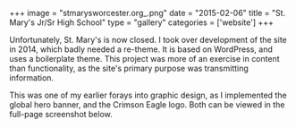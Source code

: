 +++
image = "stmarysworcester.org_.png"
date = "2015-02-06"
title = "St. Mary's Jr/Sr High School"
type = "gallery"
categories = ['website']
+++

Unfortunately, St. Mary's is now closed. I took over development of the site in 2014, which badly needed a re-theme. It is based on WordPress, and uses a boilerplate theme. This project was more of an exercise in content than functionality, as the site's primary purpose was transmitting information.

This was one of my earlier forays into graphic design, as I implemented the global hero banner, and the Crimson Eagle logo. Both can be viewed in the full-page screenshot below.